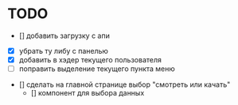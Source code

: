 # TODO

- [] добавить загрузку с апи
- [x] убрать ту либу с панелью
- [x] добавить в хэдер текущего пользователя
- [ ] поправить выделение текущего пункта меню
- [] сделать на главной странице выбор "смотреть или качать"
  - [] компонент для выбора данных
